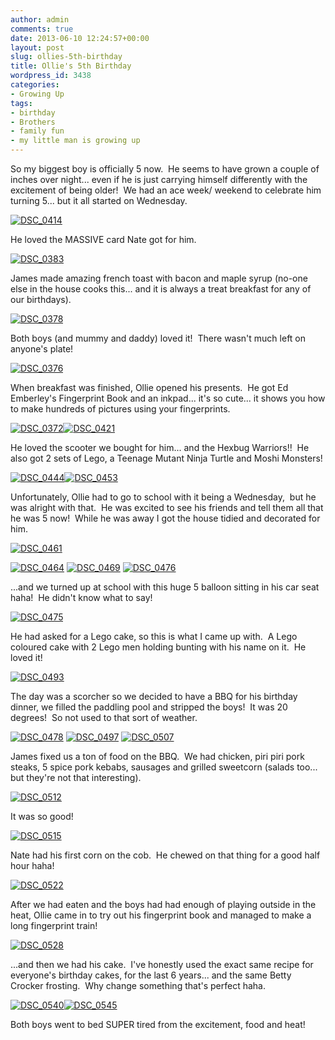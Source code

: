 ```yaml
---
author: admin
comments: true
date: 2013-06-10 12:24:57+00:00
layout: post
slug: ollies-5th-birthday
title: Ollie's 5th Birthday
wordpress_id: 3438
categories:
- Growing Up
tags:
- birthday
- Brothers
- family fun
- my little man is growing up
---
```


So my biggest boy is officially 5 now.  He seems to have grown a couple of inches over night... even if he is just carrying himself differently with the excitement of being older!  We had an ace week/ weekend to celebrate him turning 5... but it all started on Wednesday.

[![DSC_0414](http://www.outmumbered.com/wp-content/uploads/2013/06/DSC_0414-1024x680.jpg)](http://www.outmumbered.com/wp-content/uploads/2013/06/DSC_0414.jpg)

He loved the MASSIVE card Nate got for him.

[![DSC_0383](http://www.outmumbered.com/wp-content/uploads/2013/06/DSC_0383-1024x680.jpg)](http://www.outmumbered.com/wp-content/uploads/2013/06/DSC_0383.jpg)

James made amazing french toast with bacon and maple syrup (no-one else in the house cooks this... and it is always a treat breakfast for any of our birthdays).

[![DSC_0378](http://www.outmumbered.com/wp-content/uploads/2013/06/DSC_0378-e1370859396340-680x1024.jpg)](http://www.outmumbered.com/wp-content/uploads/2013/06/DSC_0378.jpg)

Both boys (and mummy and daddy) loved it!  There wasn't much left on anyone's plate!

[![DSC_0376](http://www.outmumbered.com/wp-content/uploads/2013/06/DSC_0376-e1370859845860-680x1024.jpg)](http://www.outmumbered.com/wp-content/uploads/2013/06/DSC_0376.jpg)

When breakfast was finished, Ollie opened his presents.  He got Ed Emberley's Fingerprint Book and an inkpad... it's so cute... it shows you how to make hundreds of pictures using your fingerprints.

[![DSC_0372](http://www.outmumbered.com/wp-content/uploads/2013/06/DSC_0372-1024x680.jpg)](http://www.outmumbered.com/wp-content/uploads/2013/06/DSC_0372.jpg)[![DSC_0421](http://www.outmumbered.com/wp-content/uploads/2013/06/DSC_0421-e1370867043764-680x1024.jpg)](http://www.outmumbered.com/wp-content/uploads/2013/06/DSC_0421-e1370867043764.jpg)

He loved the scooter we bought for him... and the Hexbug Warriors!!  He also got 2 sets of Lego, a Teenage Mutant Ninja Turtle and Moshi Monsters!

[![DSC_0444](http://www.outmumbered.com/wp-content/uploads/2013/06/DSC_0444-1024x680.jpg)](http://www.outmumbered.com/wp-content/uploads/2013/06/DSC_0444.jpg)[![DSC_0453](http://www.outmumbered.com/wp-content/uploads/2013/06/DSC_0453-e1370867220123-680x1024.jpg)](http://www.outmumbered.com/wp-content/uploads/2013/06/DSC_0453-e1370867220123.jpg)

Unfortunately, Ollie had to go to school with it being a Wednesday,  but he was alright with that.  He was excited to see his friends and tell them all that he was 5 now!  While he was away I got the house tidied and decorated for him.

[![DSC_0461](http://www.outmumbered.com/wp-content/uploads/2013/06/DSC_0461-e1370867271800-680x1024.jpg)](http://www.outmumbered.com/wp-content/uploads/2013/06/DSC_0461-e1370867271800.jpg)

[![DSC_0464](http://www.outmumbered.com/wp-content/uploads/2013/06/DSC_0464-1024x680.jpg)](http://www.outmumbered.com/wp-content/uploads/2013/06/DSC_0464.jpg) [![DSC_0469](http://www.outmumbered.com/wp-content/uploads/2013/06/DSC_0469-1024x680.jpg)](http://www.outmumbered.com/wp-content/uploads/2013/06/DSC_0469.jpg) [![DSC_0476](http://www.outmumbered.com/wp-content/uploads/2013/06/DSC_0476-1024x680.jpg)](http://www.outmumbered.com/wp-content/uploads/2013/06/DSC_0476.jpg)

...and we turned up at school with this huge 5 balloon sitting in his car seat haha!  He didn't know what to say!

[![DSC_0475](http://www.outmumbered.com/wp-content/uploads/2013/06/DSC_0475-1024x680.jpg)](http://www.outmumbered.com/wp-content/uploads/2013/06/DSC_0475.jpg)

He had asked for a Lego cake, so this is what I came up with.  A Lego coloured cake with 2 Lego men holding bunting with his name on it.  He loved it!

[![DSC_0493](http://www.outmumbered.com/wp-content/uploads/2013/06/DSC_0493-1024x680.jpg)](http://www.outmumbered.com/wp-content/uploads/2013/06/DSC_0493.jpg)

The day was a scorcher so we decided to have a BBQ for his birthday dinner, we filled the paddling pool and stripped the boys!  It was 20 degrees!  So not used to that sort of weather.

[![DSC_0478](http://www.outmumbered.com/wp-content/uploads/2013/06/DSC_0478-1024x680.jpg)](http://www.outmumbered.com/wp-content/uploads/2013/06/DSC_0478.jpg) [![DSC_0497](http://www.outmumbered.com/wp-content/uploads/2013/06/DSC_0497-1024x680.jpg)](http://www.outmumbered.com/wp-content/uploads/2013/06/DSC_0497.jpg) [![DSC_0507](http://www.outmumbered.com/wp-content/uploads/2013/06/DSC_0507-1024x680.jpg)](http://www.outmumbered.com/wp-content/uploads/2013/06/DSC_0507.jpg)

James fixed us a ton of food on the BBQ.  We had chicken, piri piri pork steaks, 5 spice pork kebabs, sausages and grilled sweetcorn (salads too... but they're not that interesting).

[![DSC_0512](http://www.outmumbered.com/wp-content/uploads/2013/06/DSC_0512-1024x680.jpg)](http://www.outmumbered.com/wp-content/uploads/2013/06/DSC_0512.jpg)

It was so good!

[![DSC_0515](http://www.outmumbered.com/wp-content/uploads/2013/06/DSC_0515-1024x680.jpg)](http://www.outmumbered.com/wp-content/uploads/2013/06/DSC_0515.jpg)

Nate had his first corn on the cob.  He chewed on that thing for a good half hour haha!

[![DSC_0522](http://www.outmumbered.com/wp-content/uploads/2013/06/DSC_0522-e1370867022312-680x1024.jpg)](http://www.outmumbered.com/wp-content/uploads/2013/06/DSC_0522-e1370867022312.jpg)

After we had eaten and the boys had had enough of playing outside in the heat, Ollie came in to try out his fingerprint book and managed to make a long fingerprint train!

[![DSC_0528](http://www.outmumbered.com/wp-content/uploads/2013/06/DSC_0528-1024x680.jpg)](http://www.outmumbered.com/wp-content/uploads/2013/06/DSC_0528.jpg)

...and then we had his cake.  I've honestly used the exact same recipe for everyone's birthday cakes, for the last 6 years... and the same Betty Crocker frosting.  Why change something that's perfect haha.

[![DSC_0540](http://www.outmumbered.com/wp-content/uploads/2013/06/DSC_0540-1024x680.jpg)](http://www.outmumbered.com/wp-content/uploads/2013/06/DSC_0540.jpg)[![DSC_0545](http://www.outmumbered.com/wp-content/uploads/2013/06/DSC_0545-e1370867019666-680x1024.jpg)](http://www.outmumbered.com/wp-content/uploads/2013/06/DSC_0545-e1370867019666.jpg)

Both boys went to bed SUPER tired from the excitement, food and heat!

